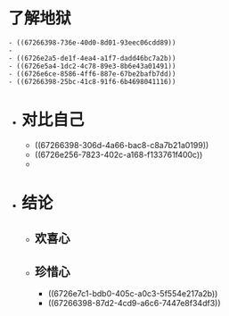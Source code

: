 # 了解地狱
	- ((67266398-736e-40d0-8d01-93eec06cdd89))
	-
	- ((6726e2a5-de1f-4ea4-a1f7-dadd46bc7a2b))
	- ((6726e5a4-1dc2-4c78-89e3-8b6e43a01491))
	- ((6726e6ce-8586-4ff6-887e-67be2bafb7dd))
	- ((67266398-25bc-41c8-91f6-6b4698041116))
- # 对比自己
	- ((67266398-306d-4a66-bac8-c8a7b21a0199))
	- ((6726e256-7823-402c-a168-f133761f400c))
	-
- # 结论
	- ## 欢喜心
	- ## 珍惜心
		- ((6726e7c1-bdb0-405c-a0c3-5f554e217a2b))
		- ((67266398-87d2-4cd9-a6c6-7447e8f34df3))
